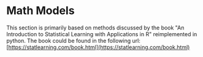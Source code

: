 # Math Models

This section is primarily based on methods discussed by the book "An Introduction to Statistical Learning with Applications in R" reimplemented in python. The book could be found in the following url: [https://statlearning.com/book.html](https://statlearning.com/book.html)